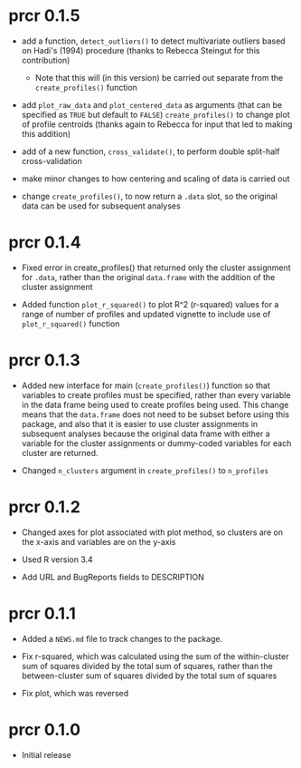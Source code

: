 # prcr 0.1.5

* add a function, `detect_outliers()` to detect multivariate outliers based on Hadi's (1994) procedure (thanks to Rebecca Steingut for this contribution) 

    - Note that this will (in this version) be carried out separate from the `create_profiles()` function

* add `plot_raw_data` and `plot_centered_data` as arguments (that can be specified as `TRUE` but default to `FALSE`) `create_profiles()` to change plot of profile centroids (thanks again to Rebecca for input that led to making this addition)

* add of a new function, `cross_validate()`, to perform double split-half cross-validation

* make minor changes to how centering and scaling of data is carried out

* change `create_profiles()`, to now return a `.data` slot, so the original data can be used for subsequent analyses

# prcr 0.1.4

* Fixed error in create_profiles() that returned only the cluster assignment for `.data`, rather than the original `data.frame` with the addition of the cluster assignment

* Added function `plot_r_squared()` to plot R^2 (r-squared) values for a range of number of profiles and updated vignette to include use of `plot_r_squared()` function

# prcr 0.1.3

* Added new interface for main (`create_profiles()`) function so that variables to create profiles must be specified, rather than every variable in the data frame being used to create profiles being used. This change means that the `data.frame` does not need to be subset before using this package, and also that it is easier to use cluster assignments in subsequent analyses because the original data frame with either a variable for the cluster assignments or dummy-coded variables for each cluster are returned.

* Changed `n_clusters` argument in `create_profiles()` to `n_profiles`

# prcr 0.1.2

* Changed axes for plot associated with plot method, so clusters are on the x-axis and variables are on the y-axis

* Used R version 3.4

* Add URL and BugReports fields to DESCRIPTION

# prcr 0.1.1

* Added a `NEWS.md` file to track changes to the package.

* Fix r-squared, which was calculated using the sum of the within-cluster sum of squares divided by the total sum of squares, rather than the between-cluster sum of squares divided by the total sum of squares

* Fix plot, which was reversed

# prcr 0.1.0

* Initial release
